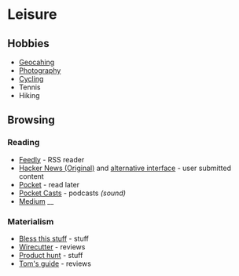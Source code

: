 # Leisure

## Hobbies

* [Geocahing](https://www.geocaching.com/p/default.aspx?guid=9bd840ec-c9c1-46bb-a58a-cb15d572385d)
* [Photography](photography.md)
* [Cycling](https://www.strava.com/athletes/13642227)
* Tennis
* Hiking

## Browsing

### Reading

* [Feedly](https://feedly.com/) - RSS reader
* [Hacker News \(Original\)](https://news.ycombinator.com/) and [alternative interface](https://hckrnews.com/) - user submitted content
* [Pocket](https://app.getpocket.com/)  - read later
* [Pocket Casts](https://play.pocketcasts.com/) - podcasts _\(sound\)_
* [Medium](https://medium.com/) __

### Materialism

* [Bless this stuff](https://www.blessthisstuff.com/) - stuff
* [Wirecutter](https://thewirecutter.com/) - reviews
* [Product hunt](https://www.producthunt.com/) - stuff 
* [Tom's guide](https://www.tomsguide.com/) - reviews

